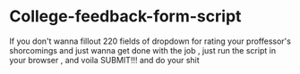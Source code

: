 # College-feedback-form-script
If you don't wanna fillout 220 fields of dropdown for rating your proffessor's shorcomings and just wanna get done with the job , just run the script in your browser , and voila SUBMIT!!! and do your shit
